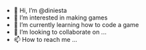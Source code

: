 - 👋 Hi, I’m @diniesta
- 👀 I’m interested in making games
- 🌱 I’m currently learning how to code a game
- 💞️ I’m looking to collaborate on ...
- 📫 How to reach me ...

<!---
diniesta/diniesta is a ✨ special ✨ repository because its `README.md` (this file) appears on your GitHub profile.
You can click the Preview link to take a look at your changes.
--->
